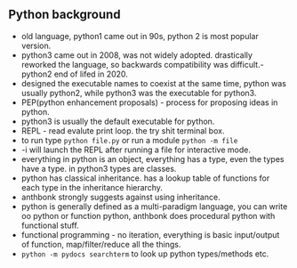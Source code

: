## Python background
- old language, python1 came out in 90s, python 2 is most popular version.
- python3 came out in 2008, was not widely adopted. drastically reworked the language, so backwards compatibility was difficult.- python2 end of lifed in 2020.
- designed the executable names to coexist at the same time, python was usually python2, while python3 was the executable for python3.
- PEP(python enhancement proposals) - process for proposing ideas in python.
- python3 is usually the default executable for python.
- REPL - read evalute print loop. the try shit terminal box.
- to run type `python file.py` or run a module `python -m file`
- -i will launch the REPL after running a file for interactive mode. 
- everything in python is an object, everything has a type, even the types have a type. in python3 types are classes.
- python has classical inheritance. has a lookup table of functions for each type in the inheritance hierarchy. 
- anthbonk strongly suggests against using inheritance.
- python is generally defined as a multi-paradigm language, you can write oo python or function python, anthbonk does procedural python with functional stuff.
- functional programming - no iteration, everything is basic input/output of function, map/filter/reduce all the things.
- `python -m pydocs searchterm` to look up python types/methods etc. 
